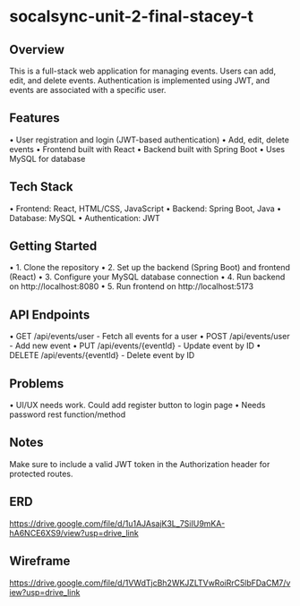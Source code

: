 # socalsync-unit-2-final-stacey-t

## Overview
This is a full-stack web application for managing events. Users can add, edit, and delete events. Authentication is implemented using JWT, and events are associated with a specific user.

## Features
•	User registration and login (JWT-based authentication)
•	Add, edit, delete events
•	Frontend built with React
•	Backend built with Spring Boot
•	Uses MySQL for database

## Tech Stack
•	Frontend: React, HTML/CSS, JavaScript
•	Backend: Spring Boot, Java
•	Database: MySQL
•	Authentication: JWT

## Getting Started
•	1. Clone the repository
•	2. Set up the backend (Spring Boot) and frontend (React)
•	3. Configure your MySQL database connection
•	4. Run backend on http://localhost:8080
•	5. Run frontend on http://localhost:5173

## API Endpoints
•	GET /api/events/user - Fetch all events for a user
•	POST /api/events/user - Add new event
•	PUT /api/events/{eventId} - Update event by ID
•	DELETE /api/events/{eventId} - Delete event by ID

## Problems
•	UI/UX needs work. Could add register button to login page
•	Needs password rest function/method 

## Notes
Make sure to include a valid JWT token in the Authorization header for protected routes.

## ERD
https://drive.google.com/file/d/1u1AJAsajK3L_7SiIU9mKA-hA6NCE6XS9/view?usp=drive_link

## Wireframe 
https://drive.google.com/file/d/1VWdTjcBh2WKJZLTVwRoiRrC5lbFDaCM7/view?usp=drive_link